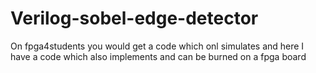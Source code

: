 # Verilog-sobel-edge-detector
On fpga4students you would get a code which onl simulates and here I have a code which also implements and can be burned on a fpga board
